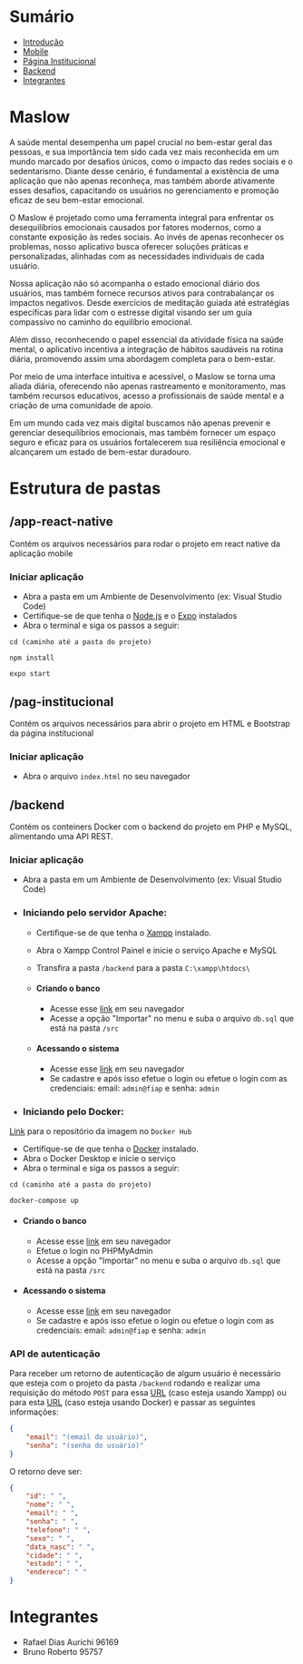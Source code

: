 # Sumário
 
 - [Introdução](#maslow)
 - [Mobile](#app-react-native)
 - [Página Institucional](#pag-institucional)
 - [Backend](#backend)
 - [Integrantes](#integrantes)
 
# Maslow

A saúde mental desempenha um papel crucial no bem-estar geral das pessoas, e sua importância tem sido cada vez mais reconhecida em um mundo marcado por desafios únicos, como o impacto das redes sociais e o sedentarismo. Diante desse cenário, é fundamental a existência de uma aplicação que não apenas reconheça, mas também aborde ativamente esses desafios, capacitando os usuários no gerenciamento e promoção eficaz de seu bem-estar emocional.

O Maslow é projetado como uma ferramenta integral para enfrentar os desequilíbrios emocionais causados por fatores modernos, como a constante exposição às redes sociais. Ao invés de apenas reconhecer os problemas, nosso aplicativo busca oferecer soluções práticas e personalizadas, alinhadas com as necessidades individuais de cada usuário.

Nossa aplicação não só acompanha o estado emocional diário dos usuários, mas também fornece recursos ativos para contrabalançar os impactos negativos. Desde exercícios de meditação guiada até estratégias específicas para lidar com o estresse digital visando ser um guia compassivo no caminho do equilíbrio emocional.

Além disso, reconhecendo o papel essencial da atividade física na saúde mental, o aplicativo incentiva a integração de hábitos saudáveis na rotina diária, promovendo assim uma abordagem completa para o bem-estar.

Por meio de uma interface intuitiva e acessível, o Maslow se torna uma aliada diária, oferecendo não apenas rastreamento e monitoramento, mas também recursos educativos, acesso a profissionais de saúde mental e a criação de uma comunidade de apoio.

Em um mundo cada vez mais digital buscamos não apenas prevenir e gerenciar desequilíbrios emocionais, mas também fornecer um espaço seguro e eficaz para os usuários fortalecerem sua resiliência emocional e alcançarem um estado de bem-estar duradouro. 
 
# Estrutura de pastas
## /app-react-native
Contém os arquivos necessários para rodar o projeto em react native da aplicação mobile
 
### Iniciar aplicação
 - Abra a pasta em um Ambiente de Desenvolvimento (ex: Visual Studio Code)
 - Certifique-se de que tenha o [Node.js](https://www.alura.com.br/artigos/como-instalar-node-js-windows-linux-macos?gclid=CjwKCAjw1YCkBhAOEiwA5aN4ASAemF6qwJklrTyYnpgA0IoEU_05CItBNrJP2DFtOd5e-DQkbcME3RoC3DEQAvD_BwE) e o [Expo](https://docs.expo.dev/get-started/installation/) instalados
 - Abra o terminal e siga os passos a seguir:
 
 ````
 cd (caminho até a pasta do projeto)
 ````
 ````
 npm install
 ````
 ````
 expo start
 ````
 
## /pag-institucional
Contém os arquivos necessários para abrir o projeto em HTML e Bootstrap da página institucional
 
### Iniciar aplicação
- Abra o arquivo `index.html` no seu navegador
 
 
## /backend
Contém os conteiners Docker com o backend do projeto em PHP e MySQL, alimentando uma API REST.
 
### Iniciar aplicação
- Abra a pasta em um Ambiente de Desenvolvimento (ex: Visual Studio Code)
 
- ### Iniciando pelo servidor Apache:
  - Certifique-se de que tenha o [Xampp](https://www.apachefriends.org/pt_br/download.html) instalado.
  - Abra o Xampp Control Painel e inicie o serviço Apache e MySQL
  - Transfira a pasta `/backend` para a pasta `C:\xampp\htdocs\`
 
  - #### Criando o banco
    - Acesse esse [link](http://localhost/phpmyadmin/) em seu navegador
    - Acesse a opção "Importar" no menu e suba o arquivo `db.sql` que está na pasta `/src`
   
  - #### Acessando o sistema
    - Acesse esse [link](http://localhost/backend/src/) em seu navegador 
    - Se cadastre e após isso efetue o login ou efetue o login com as credenciais: email: `admin@fiap` e senha: `admin` 
 
- ### Iniciando pelo Docker:
[Link](https://hub.docker.com/r/rafaelaurichi/php-apache) para o repositório da imagem no `Docker Hub` 
 
  - Certifique-se de que tenha o [Docker](https://www.docker.com/products/docker-desktop/) instalado.
  - Abra o Docker Desktop e inicie o serviço
  - Abra o terminal e siga os passos a seguir:
   
  ````
  cd (caminho até a pasta do projeto)
  ````
  ````
  docker-compose up
  ````
 
  - #### Criando o banco
    - Acesse esse [link](http://localhost:8080) em seu navegador
    - Efetue o login no PHPMyAdmin
    - Acesse a opção "Importar" no menu e suba o arquivo `db.sql` que está na pasta `/src`
 
  - #### Acessando o sistema
    - Acesse esse [link](http://localhost) em seu navegador
    - Se cadastre e após isso efetue o login ou efetue o login com as credenciais: email: `admin@fiap` e senha: `admin` 
 
### API de autenticação
Para receber um retorno de autenticação de algum usuário é necessário que esteja com o projeto da pasta `/backend` rodando e realizar uma requisição do método `POST` para essa [URL](http://localhost/backend/src/api/usuario-existente.php) (caso esteja usando Xampp) ou para esta [URL](http://localhost/api/usuario-existente.php) (caso esteja usando Docker) e passar as seguintes informações:
 
````json
{
    "email": "(email do usuário)",
    "senha": "(senha do usuário)"
}
````
 
O retorno deve ser:
 
````json
{
    "id": " ",
    "nome": " ",
    "email": " ",
    "senha": " ",
    "telefone": " ",
    "sexo": " ",
    "data_nasc": " ",
    "cidade": " ",
    "estado": " ",
    "endereco": " "
}
````
 
# Integrantes
 
 - Rafael Dias Aurichi 96169
 - Bruno Roberto 95757

